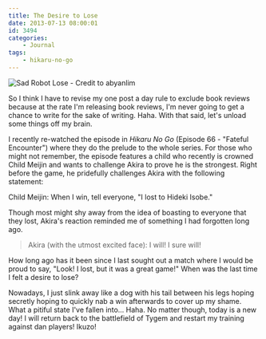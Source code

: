 ```yaml
---
title: The Desire to Lose
date: 2013-07-13 08:00:01
id: 3494
categories:
	- Journal
tags:
	- hikaru-no-go
---
```


![Sad Robot Lose - Credit to abyanlim](/images/2013/07/sad-robot.jpg)

So I think I have to revise my one post a day rule to exclude book reviews because at the rate I'm releasing book reviews, I'm never going to get a chance to write for the sake of writing. Haha. With that said, let's unload some things off my brain.

I recently re-watched the episode in _Hikaru No Go_ (Episode 66 - "Fateful Encounter") where they do the prelude to the whole series. For those who might not remember, the episode features a child who recently is crowned Child Meijin and wants to challenge Akira to prove he is the strongest. Right before the game, he pridefully challenges Akira with the following statement:

Child Meijin: When I win, tell everyone, "I lost to Hideki Isobe."

Though most might shy away from the idea of boasting to everyone that they lost, Akira's reaction reminded me of something I had forgotten long ago.

> Akira (with the utmost excited face): I will! I sure will!

How long ago has it been since I last sought out a match where I would be proud to say, "Look! I lost, but it was a great game!" When was the last time I felt a desire to lose?

Nowadays, I just slink away like a dog with his tail between his legs hoping secretly hoping to quickly nab a win afterwards to cover up my shame. What a pitiful state I've fallen into... Haha. No matter though, today is a new day! I will return back to the battlefield of Tygem and restart my training against dan players! Ikuzo!
